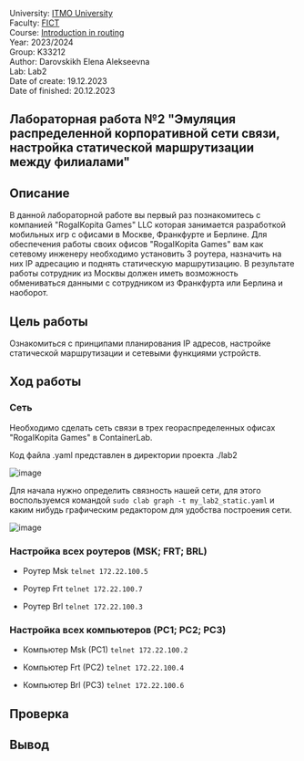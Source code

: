 University: [ITMO University](https://itmo.ru/ru/)  
Faculty: [FICT](https://fict.itmo.ru)  
Course: [Introduction in routing](https://github.com/itmo-ict-faculty/introduction-in-routing)  
Year: 2023/2024  
Group: K33212  
Author: Darovskikh Elena Alekseevna  
Lab: Lab2  
Date of create: 19.12.2023  
Date of finished: 20.12.2023

## Лабораторная работа №2 "Эмуляция распределенной корпоративной сети связи, настройка статической маршрутизации между филиалами"

## Описание 

В данной лабораторной работе вы первый раз познакомитесь с компанией "RogaIKopita Games" LLC которая занимается разработкой мобильных игр с офисами в Москве, Франкфурте и Берлине. Для обеспечения работы своих офисов "RogaIKopita Games" вам как сетевому инженеру необходимо установить 3 роутера, назначить на них IP адресацию и поднять статическую маршрутизацию. В результате работы сотрудник из Москвы должен иметь возможность обмениваться данными с сотрудником из Франкфурта или Берлина и наоборот.

## Цель работы  

Ознакомиться с принципами планирования IP адресов, настройке статической маршрутизации и сетевыми функциями устройств.

## Ход работы  

### Сеть  

Необходимо сделать сеть связи в трех геораспределенных офисах "RogaIKopita Games" в ContainerLab. 

Код файла .yaml представлен в директории проекта ./lab2

![image](https://github.com/lenaniridmi/2023_2024-introduction_in_routing-k33212-darovskikh_e_a/assets/90695447/c553167a-3fc3-4668-9297-f71596a41347)

Для начала нужно определить связность нашей сети, для этого воспользуемся командой ```sudo clab graph -t my_lab2_static.yaml``` и каким нибудь графическим редактором для удобства построения сети.

![image](https://github.com/lenaniridmi/2023_2024-introduction_in_routing-k33212-darovskikh_e_a/assets/90695447/39b540c5-2db4-4729-b366-fe46fe0df324)


### Настройка всех роутеров (MSK; FRT; BRL)  

* Роутер Msk ```telnet 172.22.100.5```

* Роутер Frt ```telnet 172.22.100.7```

* Роутер Brl ```telnet 172.22.100.3```
 

### Настройка всех компьютеров (PC1; PC2; PC3)  

* Компьютер Msk (PC1) ```telnet 172.22.100.2```

* Компьютер Frt (PC2) ```telnet 172.22.100.4```

* Компьютер Brl (PC3) ```telnet 172.22.100.6```



## Проверка

## Вывод
